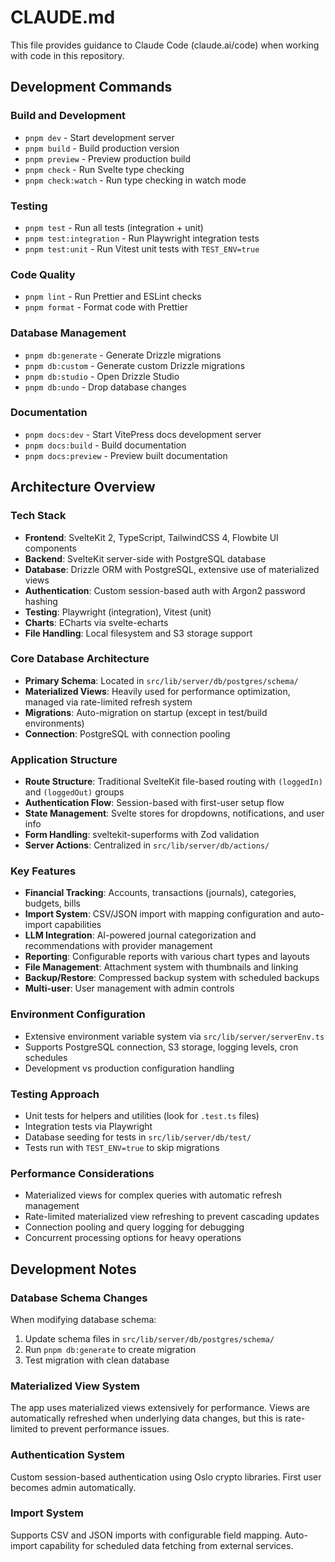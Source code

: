 # CLAUDE.md

This file provides guidance to Claude Code (claude.ai/code) when working with code in this repository.

## Development Commands

### Build and Development

- `pnpm dev` - Start development server
- `pnpm build` - Build production version
- `pnpm preview` - Preview production build
- `pnpm check` - Run Svelte type checking
- `pnpm check:watch` - Run type checking in watch mode

### Testing

- `pnpm test` - Run all tests (integration + unit)
- `pnpm test:integration` - Run Playwright integration tests
- `pnpm test:unit` - Run Vitest unit tests with `TEST_ENV=true`

### Code Quality

- `pnpm lint` - Run Prettier and ESLint checks
- `pnpm format` - Format code with Prettier

### Database Management

- `pnpm db:generate` - Generate Drizzle migrations
- `pnpm db:custom` - Generate custom Drizzle migrations
- `pnpm db:studio` - Open Drizzle Studio
- `pnpm db:undo` - Drop database changes

### Documentation

- `pnpm docs:dev` - Start VitePress docs development server
- `pnpm docs:build` - Build documentation
- `pnpm docs:preview` - Preview built documentation

## Architecture Overview

### Tech Stack

- **Frontend**: SvelteKit 2, TypeScript, TailwindCSS 4, Flowbite UI components
- **Backend**: SvelteKit server-side with PostgreSQL database
- **Database**: Drizzle ORM with PostgreSQL, extensive use of materialized views
- **Authentication**: Custom session-based auth with Argon2 password hashing
- **Testing**: Playwright (integration), Vitest (unit)
- **Charts**: ECharts via svelte-echarts
- **File Handling**: Local filesystem and S3 storage support

### Core Database Architecture

- **Primary Schema**: Located in `src/lib/server/db/postgres/schema/`
- **Materialized Views**: Heavily used for performance optimization, managed via rate-limited refresh system
- **Migrations**: Auto-migration on startup (except in test/build environments)
- **Connection**: PostgreSQL with connection pooling

### Application Structure

- **Route Structure**: Traditional SvelteKit file-based routing with `(loggedIn)` and `(loggedOut)` groups
- **Authentication Flow**: Session-based with first-user setup flow
- **State Management**: Svelte stores for dropdowns, notifications, and user info
- **Form Handling**: sveltekit-superforms with Zod validation
- **Server Actions**: Centralized in `src/lib/server/db/actions/`

### Key Features

- **Financial Tracking**: Accounts, transactions (journals), categories, budgets, bills
- **Import System**: CSV/JSON import with mapping configuration and auto-import capabilities
- **LLM Integration**: AI-powered journal categorization and recommendations with provider management
- **Reporting**: Configurable reports with various chart types and layouts
- **File Management**: Attachment system with thumbnails and linking
- **Backup/Restore**: Compressed backup system with scheduled backups
- **Multi-user**: User management with admin controls

### Environment Configuration

- Extensive environment variable system via `src/lib/server/serverEnv.ts`
- Supports PostgreSQL connection, S3 storage, logging levels, cron schedules
- Development vs production configuration handling

### Testing Approach

- Unit tests for helpers and utilities (look for `.test.ts` files)
- Integration tests via Playwright
- Database seeding for tests in `src/lib/server/db/test/`
- Tests run with `TEST_ENV=true` to skip migrations

### Performance Considerations

- Materialized views for complex queries with automatic refresh management
- Rate-limited materialized view refreshing to prevent cascading updates
- Connection pooling and query logging for debugging
- Concurrent processing options for heavy operations

## Development Notes

### Database Schema Changes

When modifying database schema:

1. Update schema files in `src/lib/server/db/postgres/schema/`
2. Run `pnpm db:generate` to create migration
3. Test migration with clean database

### Materialized View System

The app uses materialized views extensively for performance. Views are automatically refreshed when underlying data changes, but this is rate-limited to prevent performance issues.

### Authentication System

Custom session-based authentication using Oslo crypto libraries. First user becomes admin automatically.

### Import System

Supports CSV and JSON imports with configurable field mapping. Auto-import capability for scheduled data fetching from external services.
